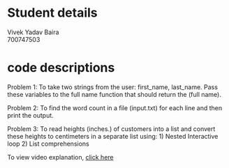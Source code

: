 # Student details
Vivek Yadav Baira
</br>
700747503

# code descriptions

Problem 1: To take two strings from the user: first_name, last_name. Pass these variables to the full name function that should return the (full name). 

Problem 2: To find the word count in a file (input.txt) for each line and then print the output.

Problem 3: To read heights (inches.) of customers into a list and convert these heights to centimeters in a separate list using: 1) Nested Interactive loop 2) List comprehensions


To view video explanation, [click here](https://drive.google.com/file/d/1KGfNnUQWea5GDIFoRLwX12sCiA6xzQhh/view?usp=drivesdk)
